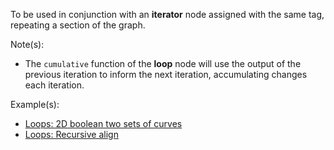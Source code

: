 To be used in conjunction with an **iterator** node assigned with the same tag, repeating a section of the graph.

Note(s):



* The `cumulative` function of the **loop** node will use the output of the previous iteration to inform the next iteration, accumulating changes each iteration.

Example(s):



* [Loops: 2D boolean two sets of curves](https://creator.trimble.com/graph?assetURI=whp:0892473a-e280-4dbf-8186-752079bef11e&version=latest)
* [Loops: Recursive align](https://creator.trimble.com/graph?assetURI=whp:cbceb42a-0345-480c-9ecb-31ea52eec5c5&version=latest)